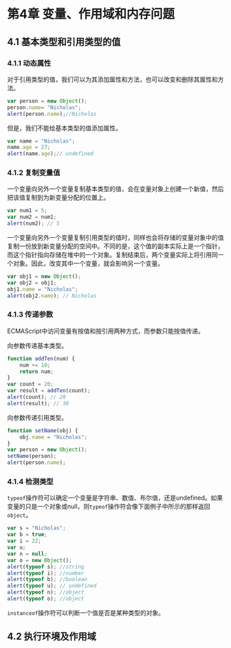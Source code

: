 # 第4章 变量、作用域和内存问题

## 4.1 基本类型和引用类型的值

### 4.1.1 动态属性

对于引用类型的值，我们可以为其添加属性和方法，也可以改变和删除其属性和方法。

```javascript
var person = new Object();
person.name= "Nicholas";
alert(person.name);//Nicholas
```

但是，我们不能给基本类型的值添加属性。

```javascript
var name = "Nicholas";
name.age = 27;
alert(name.age);// undefined
```

### 4.1.2 复制变量值

一个变量向另外一个变量复制基本类型的值，会在变量对象上创建一个新值，然后把该值复制到为新变量分配的位置上。

```javascript
var num1 = 5;
var num2 = num1;
alert(num2); // 5
```

一个变量向另外一个变量复制引用类型的值时，同样也会将存储的变量对象中的值复制一份放到新变量分配的空间中。不同的是，这个值的副本实际上是一个指针，而这个指针指向存储在堆中的一个对象。复制结束后，两个变量实际上将引用同一个对象。因此，改变其中一个变量，就会影响另一个变量。

```javascript
var obj1 = new Object();
var obj2 = obj1;
obj1.name = "Nicholas";
alert(obj2.name); // Nicholas
```

### 4.1.3 传递参数

ECMAScript中访问变量有按值和按引用两种方式，而参数只能按值传递。

向参数传递基本类型。

```javascript
function addTen(num) {
    num += 10;
    return num;
}
var count = 20;
var result = addTen(count);
alert(count); // 20
alert(result); // 30
```

向参数传递引用类型。

```javascript
function setName(obj) {
    obj.name = "Nicholas";
}
var person = new Object();
setName(person);
alert(person.name);
```

### 4.1.4 检测类型

`typeof`操作符可以确定一个变量是字符串、数值、布尔值，还是undefined。如果变量的只是一个对象或null，则`typeof`操作符会像下面例子中所示的那样返回`object`。

```javascript
var s = "Nicholas";
var b = true;
var i = 22;
var u;
var n = null;
var o = new Object();
alert(typeof s); //string
alert(typeof i); //number
alert(typeof b); //boolean
alert(typeof u); // undefined
alert(typeof n); //object
alert(typeof o); //object
```
`instanceof`操作符可以判断一个值是否是某种类型的对象。

## 4.2 执行环境及作用域

